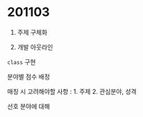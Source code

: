 # 201103

1. 주제 구체화

2. 개발 아웃라인



`class` 구현



분야별 점수 배정

매칭 시 고려해야할 사항 : 1. 주제 2. 관심분야, 성격



선호 분야에 대해 